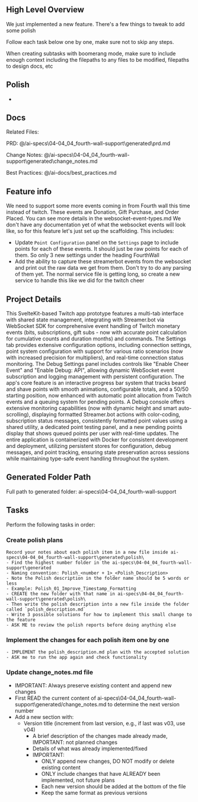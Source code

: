 ## High Level Overview
 We just implemented a new feature. There's a few things to tweak to add some polish

  Follow each task below one by one, make sure not to skip any steps.

  When creating subtasks with boomerang mode, make sure to include enough context including the filepaths to any files to be modified, filepaths to design docs, etc

## Polish

- 

## Docs

Related Files: 

PRD: @/ai-specs\04-04_04_fourth-wall-support\generated\prd.md

Change Notes: @/ai-specs\04-04_04_fourth-wall-support\generated\change_notes.md

Best Practices: @/ai-docs/best_practices.md 

## Feature info

We need to support some more events coming in from Fourth wall this time instead of twitch. These events are Donation, Gift Purchase, and  Order Placed. You can see more details in the websocket-event-types.md    We don't have any documentation yet of what the websocket events will look like, so for this feature let's just set up the scaffolding.
This includes:
- Update `Point Configuration` panel on the `Settings` page to include points for each of these events. It should just be raw points for each of them. So only 3 new settings under the heading FourthWall
- Add the ability to capture these streamerbot events from the websocket and print out the raw data we get from them. Don't try to do any parsing of them yet.  The normal service file is getting long, so create a new service to handle this like we did for the twitch cheer

 
## Project Details

This SvelteKit-based Twitch app prototype features a multi-tab interface with shared state management, integrating with Streamer.bot via WebSocket SDK for comprehensive event handling of Twitch monetary events (bits, subscriptions, gift subs - now with accurate point calculation for cumulative counts and duration months) and commands. The Settings tab provides extensive configuration options, including connection settings, point system configuration with support for various ratio scenarios (now with increased precision for multipliers), and real-time connection status monitoring. The Debug Settings panel includes controls like "Enable Cheer Event" and "Enable Debug: API", allowing dynamic WebSocket event subscription and logging management with persistent configuration. The app's core feature is an interactive progress bar system that tracks beard and shave points with smooth animations, configurable totals, and a 50/50 starting position, now enhanced with automatic point allocation from Twitch events and a queuing system for pending points. A Debug console offers extensive monitoring capabilities (now with dynamic height and smart auto-scrolling), displaying formatted Streamer.bot actions with color-coding, subscription status messages, consistently formatted point values using a shared utility, a dedicated point testing panel, and a new pending points display that shows queued points per user with real-time updates. The entire application is containerized with Docker for consistent development and deployment, utilizing persistent stores for configuration, debug messages, and point tracking, ensuring state preservation across sessions while maintaining type-safe event handling throughout the system. 

## Generated Folder Path

Full path to generated folder: ai-specs\04-04_04_fourth-wall-support

## Tasks
Perform the following tasks in order:

### Create polish plans
```
Record your notes about each polish item in a new file inside ai-specs\04-04_04_fourth-wall-support\generated\polish\ 
- Find the highest number folder in the ai-specs\04-04_04_fourth-wall-support\generated
- Naming convention: Polish_<number + 1>_<Polish_Description>
- Note the Polish description in the folder name should be 5 words or less
- Example: Polish_01_Improve_Timestamp_Formatting
- CREATE the new folder with that name in ai-specs\04-04_04_fourth-wall-support\generated\polish\
- Then write the polish description into a new file inside the folder called `polish_description.md`
- Write 3 possible solutions for how to implement this small change to the feature
- ASK ME to review the polish reports before doing anything else
```

### Implement the changes for each polish item one by one
```
- IMPLEMENT the polish_description.md plan with the accepted solution
- ASK me to run the app again and check functionality
```

### Update change_notes.md file
- IMPORTANT: Always preserve existing content and append new changes
- First READ the current content of ai-specs\04-04_04_fourth-wall-support\generated/change_notes.md to determine the next version number
- Add a new section with:
  - Version title (increment from last version, e.g., if last was v03, use v04)
    - A brief description of the changes made already made, IMPORTANT: not planned changes
    - Details of what was already implemented/fixed
    - IMPORTANT:
      - ONLY append new changes, DO NOT modify or delete existing content
      - ONLY include changes that have ALREADY been implemented, not future plans
      - Each new version should be added at the bottom of the file
      - Keep the same format as previous versions
